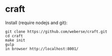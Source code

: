 # craft

Install (require nodejs and git):

```
git clone https://github.com/weberse/craft.git
cd craft
make init
gulp
in browser http://localhost:8001/
```
